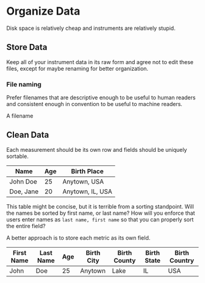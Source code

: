 # Organize Data

Disk space is relatively cheap and instruments are relatively stupid.

## Store Data

Keep all of your instrument data in its raw form and agree not to edit these
files, except for maybe renaming for better organization.

### File naming

Prefer filenames that are descriptive enough to be useful to human readers and
consistent enough in convention to be useful to machine readers.

A filename

## Clean Data

Each measurement should be its own row and fields should be uniquely sortable.

| Name      | Age | Birth Place      |
|-----------|-----|------------------|
| John Doe  | 25  | Anytown, USA     |
| Doe, Jane | 20  | Anytown, IL, USA |

This table might be concise, but it is terrible from a sorting standpoint. Will
the names be sorted by first name, or last name? How will you enforce that
users enter names as `last name, first name` so that you can properly sort the
entire field?

A better approach is to store each metric as its own field.

| First Name | Last Name | Age | Birth City | Birth County | Birth State | Birth Country |
|------------|-----------|-----|------------|--------------|-------------|---------------|
| John       | Doe       | 25  | Anytown    | Lake         | IL          | USA           |
